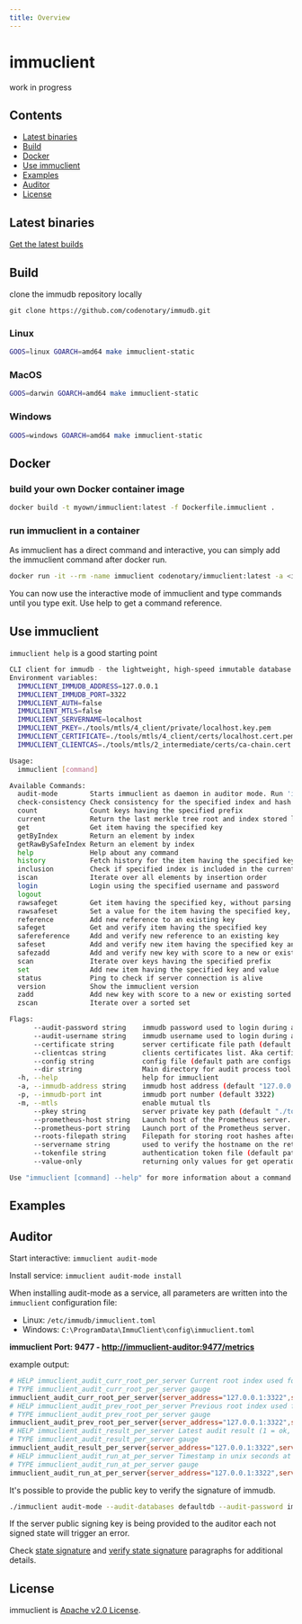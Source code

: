 ```yaml
---
title: Overview
---
```


# immuclient

work in progress

## Contents

- [Latest binaries](#latest-binaries)
- [Build](#build)
- [Docker](#docker)
- [Use immuclient](#use-immuclient)
- [Examples](#examples)
- [Auditor](#auditor)
- [License](#license)

## Latest binaries

[Get the latest builds](https://github.com/codenotary/immudb/releases/latest)

## Build

clone the immudb repository locally

`git clone https://github.com/codenotary/immudb.git`

### Linux

```bash
GOOS=linux GOARCH=amd64 make immuclient-static
```

### MacOS

```bash
GOOS=darwin GOARCH=amd64 make immuclient-static
```

### Windows

```bash
GOOS=windows GOARCH=amd64 make immuclient-static
```

## Docker

### build your own Docker container image

```bash
docker build -t myown/immuclient:latest -f Dockerfile.immuclient .
```

### run immuclient in a container

As immuclient has a direct command and interactive, you can simply add the immuclient command after docker run.

```bash
docker run -it --rm -name immuclient codenotary/immuclient:latest -a <immudb host>
```

You can now use the interactive mode of immuclient and type commands until you type exit. Use help to get a command reference.

## Use immuclient

`immuclient help` is a good starting point

```bash
CLI client for immudb - the lightweight, high-speed immutable database for systems and applications.
Environment variables:
  IMMUCLIENT_IMMUDB_ADDRESS=127.0.0.1
  IMMUCLIENT_IMMUDB_PORT=3322
  IMMUCLIENT_AUTH=false
  IMMUCLIENT_MTLS=false
  IMMUCLIENT_SERVERNAME=localhost
  IMMUCLIENT_PKEY=./tools/mtls/4_client/private/localhost.key.pem
  IMMUCLIENT_CERTIFICATE=./tools/mtls/4_client/certs/localhost.cert.pem
  IMMUCLIENT_CLIENTCAS=./tools/mtls/2_intermediate/certs/ca-chain.cert.pem

Usage:
  immuclient [command]

Available Commands:
  audit-mode        Starts immuclient as daemon in auditor mode. Run 'immuclient audit-mode help' for details
  check-consistency Check consistency for the specified index and hash
  count             Count keys having the specified prefix
  current           Return the last merkle tree root and index stored locally
  get               Get item having the specified key
  getByIndex        Return an element by index
  getRawBySafeIndex Return an element by index
  help              Help about any command
  history           Fetch history for the item having the specified key
  inclusion         Check if specified index is included in the current tree
  iscan             Iterate over all elements by insertion order
  login             Login using the specified username and password
  logout
  rawsafeget        Get item having the specified key, without parsing structured values
  rawsafeset        Set a value for the item having the specified key, without setup structured values
  reference         Add new reference to an existing key
  safeget           Get and verify item having the specified key
  safereference     Add and verify new reference to an existing key
  safeset           Add and verify new item having the specified key and value
  safezadd          Add and verify new key with score to a new or existing sorted set
  scan              Iterate over keys having the specified prefix
  set               Add new item having the specified key and value
  status            Ping to check if server connection is alive
  version           Show the immuclient version
  zadd              Add new key with score to a new or existing sorted set
  zscan             Iterate over a sorted set

Flags:
      --audit-password string    immudb password used to login during audit
      --audit-username string    immudb username used to login during audit
      --certificate string       server certificate file path (default "./tools/mtls/4_client/certs/localhost.cert.pem")
      --clientcas string         clients certificates list. Aka certificate authority (default "./tools/mtls/2_intermediate/certs/ca-chain.cert.pem")
      --config string            config file (default path are configs or $HOME. Default filename is immuclient.toml)
      --dir string               Main directory for audit process tool to initialize (default "/tmp")
  -h, --help                     help for immuclient
  -a, --immudb-address string    immudb host address (default "127.0.0.1")
  -p, --immudb-port int          immudb port number (default 3322)
  -m, --mtls                     enable mutual tls
      --pkey string              server private key path (default "./tools/mtls/4_client/private/localhost.key.pem")
      --prometheus-host string   Launch host of the Prometheus server. (default "127.0.0.1")
      --prometheus-port string   Launch port of the Prometheus server. (default "9477")
      --roots-filepath string    Filepath for storing root hashes after every successful audit loop. Default is tempdir of every OS. (default "/tmp/")
      --servername string        used to verify the hostname on the returned certificates (default "localhost")
      --tokenfile string         authentication token file (default path is $HOME or binary location; default filename is token) (default "token")
      --value-only               returning only values for get operations

Use "immuclient [command] --help" for more information about a command.
```

## Examples

## Auditor

Start interactive:
`immuclient audit-mode`

Install service:
`immuclient audit-mode install`

When installing audit-mode as a service, all parameters are written into the `immuclient` configuration file:

- Linux: `/etc/immudb/immuclient.toml`
- Windows: `C:\ProgramData\ImmuClient\config\immuclient.toml`

**immuclient Port: 9477 - <http://immuclient-auditor:9477/metrics>**

example output:

```bash
# HELP immuclient_audit_curr_root_per_server Current root index used for the latest audit.
# TYPE immuclient_audit_curr_root_per_server gauge
immuclient_audit_curr_root_per_server{server_address="127.0.0.1:3322",server_id="br8eugq036tfln0ct6o0"} 2
# HELP immuclient_audit_prev_root_per_server Previous root index used for the latest audit.
# TYPE immuclient_audit_prev_root_per_server gauge
immuclient_audit_prev_root_per_server{server_address="127.0.0.1:3322",server_id="br8eugq036tfln0ct6o0"} -1
# HELP immuclient_audit_result_per_server Latest audit result (1 = ok, 0 = tampered).
# TYPE immuclient_audit_result_per_server gauge
immuclient_audit_result_per_server{server_address="127.0.0.1:3322",server_id="br8eugq036tfln0ct6o0"} -1
# HELP immuclient_audit_run_at_per_server Timestamp in unix seconds at which latest audit run.
# TYPE immuclient_audit_run_at_per_server gauge
immuclient_audit_run_at_per_server{server_address="127.0.0.1:3322",server_id="br8eugq036tfln0ct6o0"} 1.5907565337454605e+09
```

It's possible to provide the public key to verify the signature of immudb.

```bash
./immuclient audit-mode --audit-databases defaultdb --audit-password immudb --audit-username immudb  --server-signing-pub-key ./test/signer/ec1.pub
```

If the server public signing key is being provided to the auditor each not signed state will trigger an error.

Check [state signature](/0.9.0/immudb/#state-signature) and [verify state signature](/0.9.0/sdks-api.html#verify-state-signature) paragraphs for additional details.

## License

immuclient is [Apache v2.0 License](https://github.com/codenotary/immudb/blob/master/LICENSE).
